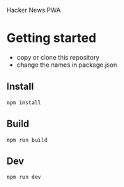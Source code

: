 Hacker News PWA

# Getting started

* copy or clone this repository
* change the names in package.json

## Install

```
npm install
```

## Build

```
npm run build
```

## Dev

```
npm run dev
```
